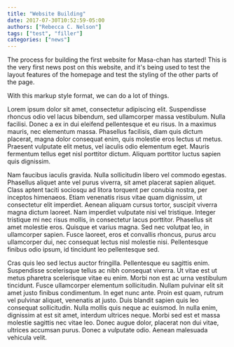 ```yaml
---
title: "Website Building"
date: 2017-07-30T10:52:59-05:00
authors: ["Rebecca C. Nelson"]
tags: ["test", "filler"]
categories: ["news"]
---
```


The process for building the first website for Masa-chan has started! This is
the very first news post on this website, and it's being used to test the layout
features of the homepage and test the styling of the other parts of the page.

With this markup style format, we can do a lot of things.

Lorem ipsum dolor sit amet, consectetur adipiscing elit. Suspendisse rhoncus
odio vel lacus bibendum, sed ullamcorper massa vestibulum. Nulla facilisi.
Donec a ex in dui eleifend pellentesque et eu risus. In a maximus mauris, nec
elementum massa. Phasellus facilisis, diam quis dictum placerat, magna dolor
consequat enim, quis molestie eros lectus ut metus. Praesent vulputate elit
metus, vel iaculis odio elementum eget. Mauris fermentum tellus eget nisl
porttitor dictum. Aliquam porttitor luctus sapien quis dignissim.

Nam faucibus iaculis gravida. Nulla sollicitudin libero vel commodo egestas.
Phasellus aliquet ante vel purus viverra, sit amet placerat sapien aliquet.
Class aptent taciti sociosqu ad litora torquent per conubia nostra, per inceptos
himenaeos. Etiam venenatis risus vitae quam dignissim, ut consectetur elit
imperdiet. Aenean aliquam cursus tortor, suscipit viverra magna dictum laoreet.
Nam imperdiet vulputate nisi vel tristique. Integer tristique mi nec risus
mollis, in consectetur lacus porttitor. Phasellus sit amet molestie eros.
Quisque et varius magna. Sed nec volutpat leo, in ullamcorper sapien. Fusce
laoreet, eros et convallis rhoncus, purus arcu ullamcorper dui, nec consequat
lectus nisl molestie nisi. Pellentesque finibus odio ipsum, id tincidunt leo
pellentesque sed.

Cras quis leo sed lectus auctor fringilla. Pellentesque eu sagittis enim.
Suspendisse scelerisque tellus ac nibh consequat viverra. Ut vitae est ut metus
pharetra scelerisque vitae eu enim. Morbi non est ac urna vestibulum tincidunt.
Fusce ullamcorper elementum sollicitudin. Nullam pulvinar elit sit amet justo
finibus condimentum. In eget nunc ante. Proin est quam, rutrum vel pulvinar
aliquet, venenatis at justo. Duis blandit sapien quis leo consequat
sollicitudin. Nulla mollis quis neque ac euismod. In nulla enim, dignissim at
est sit amet, interdum ultrices neque. Morbi sed est et massa molestie sagittis
nec vitae leo. Donec augue dolor, placerat non dui vitae, ultrices accumsan
purus. Donec a vulputate odio. Aenean malesuada vehicula velit.

